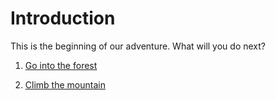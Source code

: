 # Introduction

This is the beginning of our adventure. What will you do next?


1. [Go into the forest](forest.md)

2. [Climb the mountain](mountain.md)
